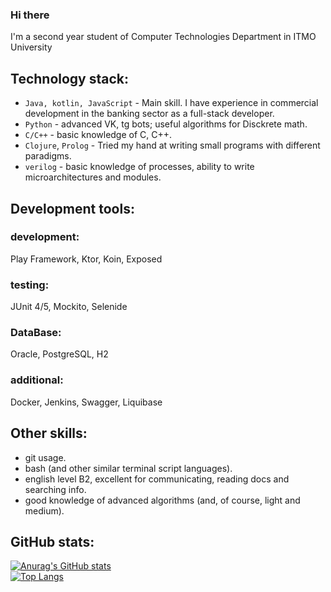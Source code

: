 ### Hi there

I'm a second year student of Computer Technologies Department in ITMO University

## Technology stack:
- `Java, kotlin, JavaScript` - Main skill. I have experience in commercial development in the banking sector as a full-stack developer.
- `Python` - advanced VK, tg bots; useful algorithms for Disckrete math.
- `C/C++` - basic knowledge of C, C++.
- `Clojure`, `Prolog` - Tried my hand at writing small programs with different paradigms.
- `verilog` - basic knowledge of processes, ability to write microarchitectures and modules.

## Development tools:
### development:  
Play Framework, Ktor, Koin, Exposed
### testing:
JUnit 4/5, Mockito, Selenide
### DataBase:
Oracle, PostgreSQL, H2
### additional:
Docker, Jenkins, Swagger, Liquibase

## Other skills:
- git usage.
- bash (and other similar terminal script languages).
- english level B2, excellent for communicating, reading docs and searching info.
- good knowledge of advanced algorithms (and, of course, light and medium).

## GitHub stats:
[![Anurag's GitHub stats](https://github-readme-stats.vercel.app/api?username=swerchansky&hide=contribs,prs,issues&count_private=true&show_icons=true&theme=tokyonight)](https://github.com/anuraghazra/github-readme-stats)  
[![Top Langs](https://github-readme-stats.vercel.app/api/top-langs/?username=swerchansky&langs_count=9&layout=compact&theme=tokyonight)](https://github.com/anuraghazra/github-readme-stats)
